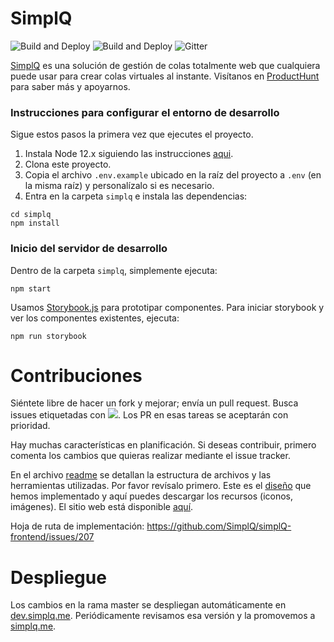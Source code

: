 # SimplQ

![Build and Deploy](https://img.shields.io/github/issues/SimplQ/simplQ-frontend)
![Build and Deploy](https://img.shields.io/github/license/SimplQ/simplQ-frontend)
![Gitter](https://img.shields.io/gitter/room/SimplQ/community)

[SimplQ](https://simplq.me) es una solución de gestión de colas totalmente web que cualquiera puede usar para crear colas virtuales al instante. Visítanos en [ProductHunt](https://www.producthunt.com/posts/simplq) para saber más y apoyarnos.

### Instrucciones para configurar el entorno de desarrollo

Sigue estos pasos la primera vez que ejecutes el proyecto.

1. Instala Node 12.x siguiendo las instrucciones [aqui](https://github.com/nodesource/distributions/blob/master/README.md#debinstall).
2. Clona este proyecto.
3. Copia el archivo `.env.example` ubicado en la raíz del proyecto a `.env` (en la misma raíz) y personalízalo si es necesario.
4. Entra en la carpeta `simplq` e instala las dependencias:

```
cd simplq
npm install
```

### Inicio del servidor de desarrollo

Dentro de la carpeta `simplq`, simplemente ejecuta:

```
npm start
```

Usamos [Storybook.js](https://storybook.js.org/) para prototipar componentes. Para iniciar storybook y ver los componentes existentes, ejecuta:

```
npm run storybook
```

# Contribuciones

Siéntete libre de hacer un fork y mejorar; envía un pull request. Busca issues etiquetadas con ![](https://img.shields.io/github/labels/SimplQ/simplQ-frontend/You%20Can%20Do%20This). Los PR en esas tareas se aceptarán con prioridad.

Hay muchas características en planificación. Si deseas contribuir, primero comenta los cambios que quieras realizar mediante el issue tracker.

En el archivo [readme](/simplq/readme.md) se detallan la estructura de archivos y las herramientas utilizadas. Por favor revísalo primero. Este es el [diseño](https://xd.adobe.com/view/ad1db074-03bf-45b1-537b-98d9d524ec82-db2c/grid) que hemos implementado y aquí puedes descargar los recursos (iconos, imágenes). El sitio web está disponible [aquí](https://simplq.me/).

Hoja de ruta de implementación: https://github.com/SimplQ/simplQ-frontend/issues/207


# Despliegue

Los cambios en la rama master se despliegan automáticamente en [dev.simplq.me](https://dev.simplq.me/). Periódicamente revisamos esa versión y la promovemos a [simplq.me](https://simplq.me).
